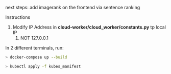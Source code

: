 next steps:
add imagerank on the frontend via sentence ranking 

Instructions
1. Modify IP Address in **cloud-worker/cloud_worker/constants.py** tp local IP
   1. NOT 127.0.0.1

In 2 different terminals, run:
```bash
> docker-compose up --build
```
```bash
> kubectl apply -f kubes_manifest
```